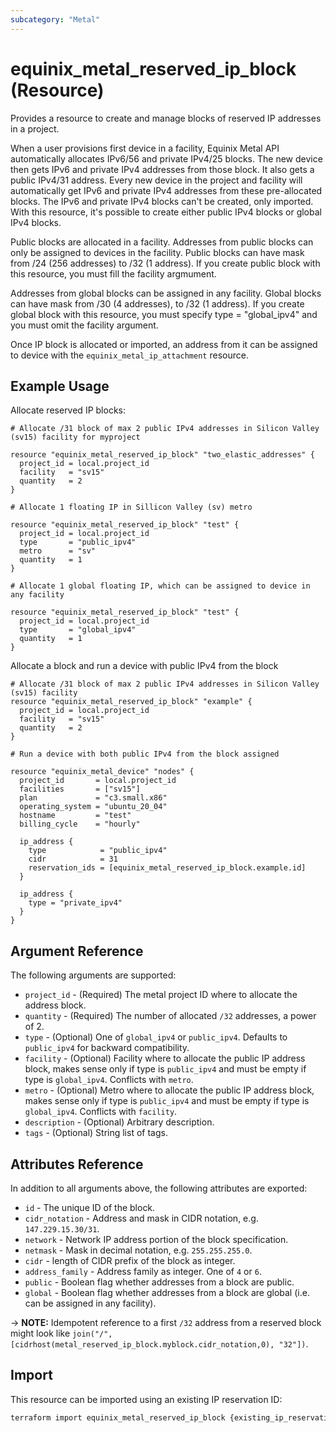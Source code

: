 ```yaml
---
subcategory: "Metal"
---
```


# equinix_metal_reserved_ip_block (Resource)

Provides a resource to create and manage blocks of reserved IP addresses in a project.

When a user provisions first device in a facility, Equinix Metal API automatically allocates IPv6/56 and private IPv4/25 blocks.
The new device then gets IPv6 and private IPv4 addresses from those block. It also gets a public IPv4/31 address.
Every new device in the project and facility will automatically get IPv6 and private IPv4 addresses from these pre-allocated blocks.
The IPv6 and private IPv4 blocks can't be created, only imported. With this resource, it's possible to create either public IPv4 blocks or global IPv4 blocks.

Public blocks are allocated in a facility. Addresses from public blocks can only be assigned to devices in the facility. Public blocks can have mask from /24 (256 addresses) to /32 (1 address). If you create public block with this resource, you must fill the facility argmument.

Addresses from global blocks can be assigned in any facility. Global blocks can have mask from /30 (4 addresses), to /32 (1 address). If you create global block with this resource, you must specify type = "global_ipv4" and you must omit the facility argument.

Once IP block is allocated or imported, an address from it can be assigned to device with the `equinix_metal_ip_attachment` resource.

## Example Usage

Allocate reserved IP blocks:

```hcl
# Allocate /31 block of max 2 public IPv4 addresses in Silicon Valley (sv15) facility for myproject

resource "equinix_metal_reserved_ip_block" "two_elastic_addresses" {
  project_id = local.project_id
  facility   = "sv15"
  quantity   = 2
}

# Allocate 1 floating IP in Sillicon Valley (sv) metro

resource "equinix_metal_reserved_ip_block" "test" {
  project_id = local.project_id
  type       = "public_ipv4"
  metro      = "sv"
  quantity   = 1
}

# Allocate 1 global floating IP, which can be assigned to device in any facility

resource "equinix_metal_reserved_ip_block" "test" {
  project_id = local.project_id
  type       = "global_ipv4"
  quantity   = 1
}
```

Allocate a block and run a device with public IPv4 from the block

```hcl
# Allocate /31 block of max 2 public IPv4 addresses in Silicon Valley (sv15) facility
resource "equinix_metal_reserved_ip_block" "example" {
  project_id = local.project_id
  facility   = "sv15"
  quantity   = 2
}

# Run a device with both public IPv4 from the block assigned

resource "equinix_metal_device" "nodes" {
  project_id       = local.project_id
  facilities       = ["sv15"]
  plan             = "c3.small.x86"
  operating_system = "ubuntu_20_04"
  hostname         = "test"
  billing_cycle    = "hourly"

  ip_address {
    type            = "public_ipv4"
    cidr            = 31
    reservation_ids = [equinix_metal_reserved_ip_block.example.id]
  }

  ip_address {
    type = "private_ipv4"
  }
}
```

## Argument Reference

The following arguments are supported:

* `project_id` - (Required) The metal project ID where to allocate the address block.
* `quantity` - (Required) The number of allocated `/32` addresses, a power of 2.
* `type` - (Optional) One of `global_ipv4` or `public_ipv4`. Defaults to `public_ipv4` for backward
compatibility.
* `facility` - (Optional) Facility where to allocate the public IP address block, makes sense only
if type is `public_ipv4` and must be empty if type is `global_ipv4`. Conflicts with `metro`.
* `metro` - (Optional) Metro where to allocate the public IP address block, makes sense only
if type is `public_ipv4` and must be empty if type is `global_ipv4`. Conflicts with `facility`.
* `description` - (Optional) Arbitrary description.
* `tags` - (Optional) String list of tags.

## Attributes Reference

In addition to all arguments above, the following attributes are exported:

* `id` - The unique ID of the block.
* `cidr_notation` - Address and mask in CIDR notation, e.g. `147.229.15.30/31`.
* `network` - Network IP address portion of the block specification.
* `netmask` - Mask in decimal notation, e.g. `255.255.255.0`.
* `cidr` - length of CIDR prefix of the block as integer.
* `address_family` - Address family as integer. One of `4` or `6`.
* `public` - Boolean flag whether addresses from a block are public.
* `global` - Boolean flag whether addresses from a block are global (i.e. can be assigned in any
facility).

-> **NOTE:** Idempotent reference to a first `/32` address from a reserved block might look
like `join("/", [cidrhost(metal_reserved_ip_block.myblock.cidr_notation,0), "32"])`.

## Import

This resource can be imported using an existing IP reservation ID:

```sh
terraform import equinix_metal_reserved_ip_block {existing_ip_reservation_id}
```
